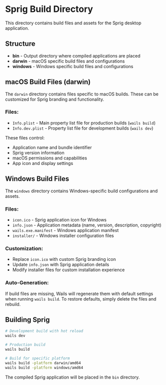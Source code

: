 # Sprig Build Directory

This directory contains build files and assets for the Sprig desktop application.

## Structure

* **bin** - Output directory where compiled applications are placed
* **darwin** - macOS specific build files and configurations
* **windows** - Windows specific build files and configurations

## macOS Build Files (darwin)

The `darwin` directory contains files specific to macOS builds. These can be customized for Sprig branding and functionality.

### Files:
- `Info.plist` - Main property list file for production builds (`wails build`)
- `Info.dev.plist` - Property list file for development builds (`wails dev`)

These files control:
- Application name and bundle identifier
- Sprig version information
- macOS permissions and capabilities
- App icon and display settings

## Windows Build Files

The `windows` directory contains Windows-specific build configurations and assets.

### Files:
- `icon.ico` - Sprig application icon for Windows
- `info.json` - Application metadata (name, version, description, copyright)
- `wails.exe.manifest` - Windows application manifest
- `installer/` - Windows installer configuration files

### Customization:
- Replace `icon.ico` with custom Sprig branding icon
- Update `info.json` with Sprig application details
- Modify installer files for custom installation experience

### Auto-Generation:
If build files are missing, Wails will regenerate them with default settings when running `wails build`. To restore defaults, simply delete the files and rebuild.

## Building Sprig

```bash
# Development build with hot reload
wails dev

# Production build
wails build

# Build for specific platform
wails build -platform darwin/amd64
wails build -platform windows/amd64
```

The compiled Sprig application will be placed in the `bin` directory.